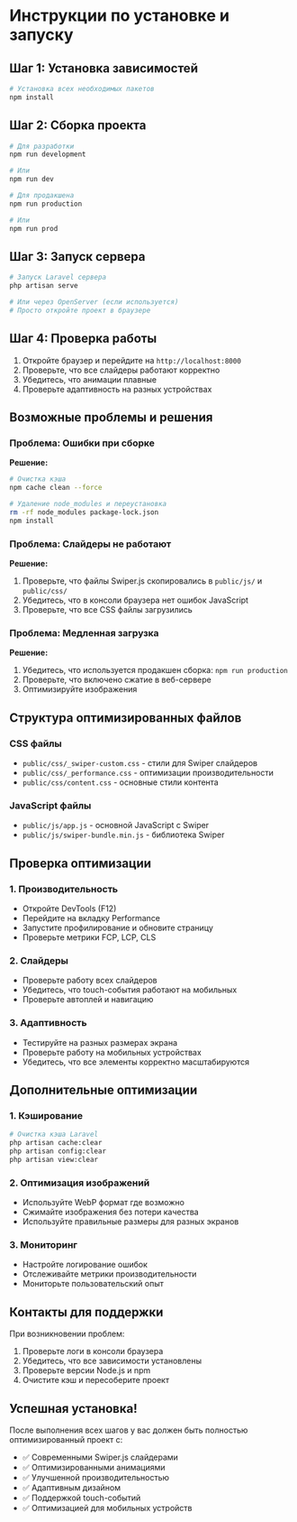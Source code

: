 # Инструкции по установке и запуску

## Шаг 1: Установка зависимостей

```bash
# Установка всех необходимых пакетов
npm install
```

## Шаг 2: Сборка проекта

```bash
# Для разработки
npm run development

# Или
npm run dev

# Для продакшена
npm run production

# Или
npm run prod
```

## Шаг 3: Запуск сервера

```bash
# Запуск Laravel сервера
php artisan serve

# Или через OpenServer (если используется)
# Просто откройте проект в браузере
```

## Шаг 4: Проверка работы

1. Откройте браузер и перейдите на `http://localhost:8000`
2. Проверьте, что все слайдеры работают корректно
3. Убедитесь, что анимации плавные
4. Проверьте адаптивность на разных устройствах

## Возможные проблемы и решения

### Проблема: Ошибки при сборке
**Решение:**
```bash
# Очистка кэша
npm cache clean --force

# Удаление node_modules и переустановка
rm -rf node_modules package-lock.json
npm install
```

### Проблема: Слайдеры не работают
**Решение:**
1. Проверьте, что файлы Swiper.js скопировались в `public/js/` и `public/css/`
2. Убедитесь, что в консоли браузера нет ошибок JavaScript
3. Проверьте, что все CSS файлы загрузились

### Проблема: Медленная загрузка
**Решение:**
1. Убедитесь, что используется продакшен сборка: `npm run production`
2. Проверьте, что включено сжатие в веб-сервере
3. Оптимизируйте изображения

## Структура оптимизированных файлов

### CSS файлы
- `public/css/_swiper-custom.css` - стили для Swiper слайдеров
- `public/css/_performance.css` - оптимизации производительности
- `public/css/content.css` - основные стили контента

### JavaScript файлы
- `public/js/app.js` - основной JavaScript с Swiper
- `public/js/swiper-bundle.min.js` - библиотека Swiper

## Проверка оптимизации

### 1. Производительность
- Откройте DevTools (F12)
- Перейдите на вкладку Performance
- Запустите профилирование и обновите страницу
- Проверьте метрики FCP, LCP, CLS

### 2. Слайдеры
- Проверьте работу всех слайдеров
- Убедитесь, что touch-события работают на мобильных
- Проверьте автоплей и навигацию

### 3. Адаптивность
- Тестируйте на разных размерах экрана
- Проверьте работу на мобильных устройствах
- Убедитесь, что все элементы корректно масштабируются

## Дополнительные оптимизации

### 1. Кэширование
```bash
# Очистка кэша Laravel
php artisan cache:clear
php artisan config:clear
php artisan view:clear
```

### 2. Оптимизация изображений
- Используйте WebP формат где возможно
- Сжимайте изображения без потери качества
- Используйте правильные размеры для разных экранов

### 3. Мониторинг
- Настройте логирование ошибок
- Отслеживайте метрики производительности
- Мониторьте пользовательский опыт

## Контакты для поддержки

При возникновении проблем:
1. Проверьте логи в консоли браузера
2. Убедитесь, что все зависимости установлены
3. Проверьте версии Node.js и npm
4. Очистите кэш и пересоберите проект

## Успешная установка!

После выполнения всех шагов у вас должен быть полностью оптимизированный проект с:
- ✅ Современными Swiper.js слайдерами
- ✅ Оптимизированными анимациями
- ✅ Улучшенной производительностью
- ✅ Адаптивным дизайном
- ✅ Поддержкой touch-событий
- ✅ Оптимизацией для мобильных устройств
